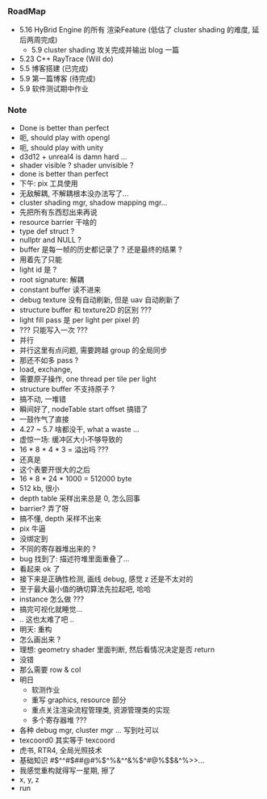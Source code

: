 ### RoadMap

* 5.16 HyBrid Engine 的所有 渲染Feature (低估了 cluster shading 的难度, 延后两周完成)
  * 5.9 cluster shading 攻关完成并输出 blog 一篇
* 5.23 C++ RayTrace (Will do)
* 5.5 博客搭建 (已完成)
* 5.9 第一篇博客 (待完成)
* 5.9 软件测试期中作业

### Note

* Done is better than perfect
* 呃, should play with opengl
* 呃, should play with unity
* d3d12 + unreal4 is damn hard ... 
* shader visible ? shader unvisible ?
* done is better than perfect
* 下午: pix 工具使用
* 无敌解耦, 不解耦根本没办法写了...
* cluster shading mgr, shadow mapping mgr...
* 先把所有东西怼出来再说
* resource barrier 干啥的
* type def struct ?
* nullptr and NULL ?
* buffer 是每一帧的历史都记录了 ? 还是最终的结果 ?
* 用着先了只能
* light id 是 ?
* root signature: 解耦
* constant buffer 读不进来
* debug texture 没有自动刷新, 但是 uav 自动刷新了
* structure buffer 和 texture2D 的区别 ???
* light fill pass 是 per light per pixel 的
* ??? 只能写入一次 ???
* 并行
* 并行这里有点问题, 需要跨越 group 的全局同步
* 那还不如多 pass ?
* load, exchange, 
* 需要原子操作, one thread per tile per light
* structure buffer 不支持原子 ?
* 搞不动, 一堆错
* 瞬间好了, nodeTable start offset 搞错了
* 一鼓作气了直接
* 4.27 ~ 5.7 啥都没干, what a waste ...
* 虚惊一场: 缓冲区大小不够导致的
* 16 * 8 * 4 * 3 = 溢出吗 ???
* 还真是
* 这个表要开很大的之后
* 16 * 8 * 24 * 1000 = 512000 byte
* 512 kb, 很小
* depth table 采样出来总是 0, 怎么回事
* barrier? 弄了呀
* 搞不懂, depth 采样不出来
* pix 牛逼
* 没绑定到
* 不同的寄存器堆出来的 ?
* bug 找到了: 描述符堆里面重叠了...
* 看起来 ok 了
* 接下来是正确性检测, 画线 debug, 感觉 z 还是不太对的
* 至于最大最小值的确切算法先拉起吧, 哈哈
* instance 怎么做 ???
* 搞完可视化就睡觉...
* .. 这也太难了吧 ..
* 明天: 重构
* 怎么画出来 ?
* 理想: geometry shader 里面判断, 然后看情况决定是否 return
* 没错
* 那么需要 row & col
* 明日
  * 软测作业
  * 重写 graphics, resource 部分
  * 重点关注渲染流程管理类, 资源管理类的实现
  * 多个寄存器堆 ???
* 各种 debug mgr, cluster mgr ... 写到吐可以
* texcoord0 其实等于 texcoord
* 虎书, RTR4, 全局光照技术
* 基础知识 #$^^#$##@#%$^%&^^&%$^#@%$$&^%>>...
* 我感觉重构就得写一星期, 擦了
* x, y, z
* run

